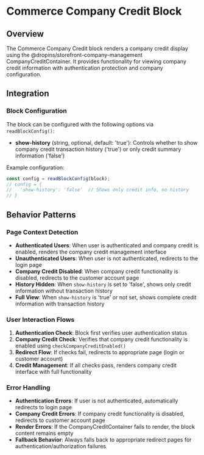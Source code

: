<!-- ******************************************************************
 * ADOBE CONFIDENTIAL
 * __________________
 *
 *  Copyright 2025 Adobe
 *  All Rights Reserved.
 *
 * NOTICE:  All information contained herein is, and remains
 * the property of Adobe and its suppliers, if any. The intellectual
 * and technical concepts contained herein are proprietary to Adobe
 * and its suppliers and are protected by all applicable intellectual
 * property laws, including trade secret and copyright laws.
 * Dissemination of this information or reproduction of this material
 * is strictly forbidden unless prior written permission is obtained
 * from Adobe.
 ****************************************************************** -->
# Commerce Company Credit Block

## Overview

The Commerce Company Credit block renders a company credit display using the @dropins/storefront-company-management CompanyCreditContainer. It provides functionality for viewing company credit information with authentication protection and company configuration.

## Integration

### Block Configuration

The block can be configured with the following options via `readBlockConfig()`:

- **show-history** (string, optional, default: 'true'): Controls whether to show company credit transaction history ('true') or only credit summary information ('false')

Example configuration:
```javascript
const config = readBlockConfig(block);
// config = {
//   'show-history': 'false'  // Shows only credit info, no history
// }
```

<!-- ### URL Parameters

No URL parameters affect this block's behavior. -->

<!-- ### Local Storage

No localStorage keys are used by this block. -->

<!-- ### Events

#### Event Listeners

No direct event listeners are implemented in this block.

#### Event Emitters

No events are emitted by this block. -->

## Behavior Patterns

### Page Context Detection

- **Authenticated Users**: When user is authenticated and company credit is enabled, renders the company credit management interface
- **Unauthenticated Users**: When user is not authenticated, redirects to the login page
- **Company Credit Disabled**: When company credit functionality is disabled, redirects to the customer account page
- **History Hidden**: When `show-history` is set to 'false', shows only credit information without transaction history
- **Full View**: When `show-history` is 'true' or not set, shows complete credit information with transaction history

### User Interaction Flows

1. **Authentication Check**: Block first verifies user authentication status
2. **Company Credit Check**: Verifies that company credit functionality is enabled using `checkCompanyCreditEnabled()`
3. **Redirect Flow**: If checks fail, redirects to appropriate page (login or customer account)
4. **Credit Management**: If all checks pass, renders company credit interface with full functionality

### Error Handling

- **Authentication Errors**: If user is not authenticated, automatically redirects to login page
- **Company Credit Errors**: If company credit functionality is disabled, redirects to customer account page
- **Render Errors**: If the CompanyCreditContainer fails to render, the block content remains empty
- **Fallback Behavior**: Always falls back to appropriate redirect pages for authentication/authorization failures
